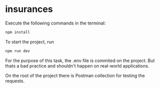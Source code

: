 # insurances

Execute the following commands in the terminal:

```bash
npm install
```

To start the project, run
```bash
npm run dev
```

For the purpose of this task, the .env file is commited on the project. But thats a bad practice and shouldn't happen on real-world applications.

On the root of the project there is Postman collection for testing the requests.

